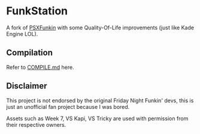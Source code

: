 # FunkStation
A fork of [PSXFunkin](https://github.com/cuckydev/PSXFunkin) with some Quality-Of-Life improvements (just like Kade Engine LOL).

## Compilation
Refer to [COMPILE.md](/COMPILE.md) here.

## Disclaimer
This project is not endorsed by the original Friday Night Funkin' devs, this is just an unofficial fan project because I was bored.

Assets such as Week 7, VS Kapi, VS Tricky are used with permission from their respective owners.
